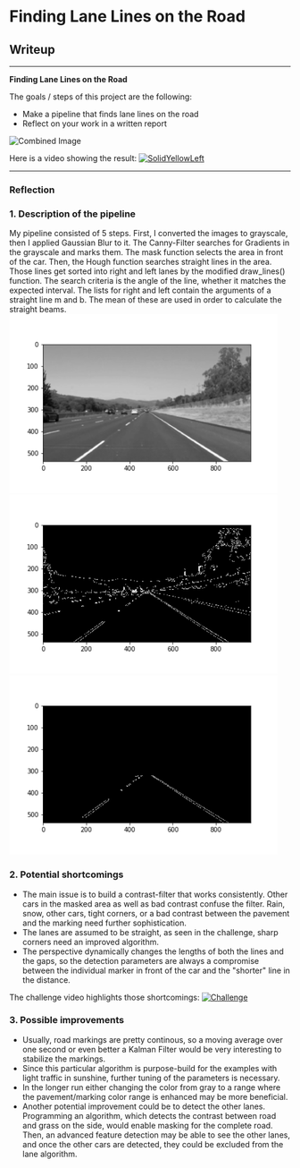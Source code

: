 # **Finding Lane Lines on the Road** 

## Writeup 


---

**Finding Lane Lines on the Road**

The goals / steps of this project are the following:
* Make a pipeline that finds lane lines on the road
* Reflect on your work in a written report
<img src="examples/laneLines_thirdPass.jpg" width="480" alt="Combined Image" />

Here is a video showing the result: 
[![SolidYellowLeft](http://img.youtube.com/vi/Px1KuJr8Dsg/0.jpg)](https://youtu.be/Px1KuJr8Dsg)


---

### Reflection

### 1. Description of the pipeline

My pipeline consisted of 5 steps. First, I converted the images to grayscale, then I applied Gaussian Blur to it. The Canny-Filter searches for Gradients in the grayscale and marks them. The mask function selects the area in front of the car. 
Then, the Hough function searches straight lines in the area. Those lines get sorted into right and left lanes by the modified draw_lines() function. The search criteria is the angle of the line, whether it matches the expected interval. The lists for right and left contain the arguments of a straight line m and b. The mean of these are used in order to calculate the straight beams. 
<img src="/test_images_output/gray_blur.png" width="480" alt="gray_blur" />
<img src="/test_images_output/edges.png" width="480" alt="edges" />
<img src="/test_images_output/masked.png" width="480" alt="masked" />



### 2. Potential shortcomings


* The main issue is to build a contrast-filter that works consistently. Other cars in the masked area as well as bad contrast confuse the filter. Rain, snow, other cars, tight corners, or a bad contrast between the pavement and the marking need further sophistication. 
* The lanes are assumed to be straight, as seen in the challenge, sharp corners need an improved algorithm. 
* The perspective dynamically changes the lengths of both the lines and the gaps, so the detection parameters are always a compromise between the individual marker in front of the car and the "shorter" line in the distance. 

The challenge video highlights those shortcomings: 
[![Challenge](http://img.youtube.com/vi/ACiUXz4cYB8/0.jpg)](https://youtu.be/ACiUXz4cYB8)


### 3. Possible improvements

* Usually, road markings are pretty continous, so a moving average over one second or even better a Kalman Filter would be very interesting to stabilize the markings. 
* Since this particular algorithm is purpose-build for the examples with light traffic in sunshine, further tuning of the parameters is necessary. 
* In the longer run either changing the color from gray to a range where the pavement/marking color range is enhanced may be more beneficial. 
* Another potential improvement could be to detect the other lanes. Programming an algorithm, which detects the contrast between road and grass on the side, would enable masking for the complete road. Then, an advanced feature detection may be able to see the other lanes, and once the other cars are detected, they could be excluded from the lane algorithm. 


